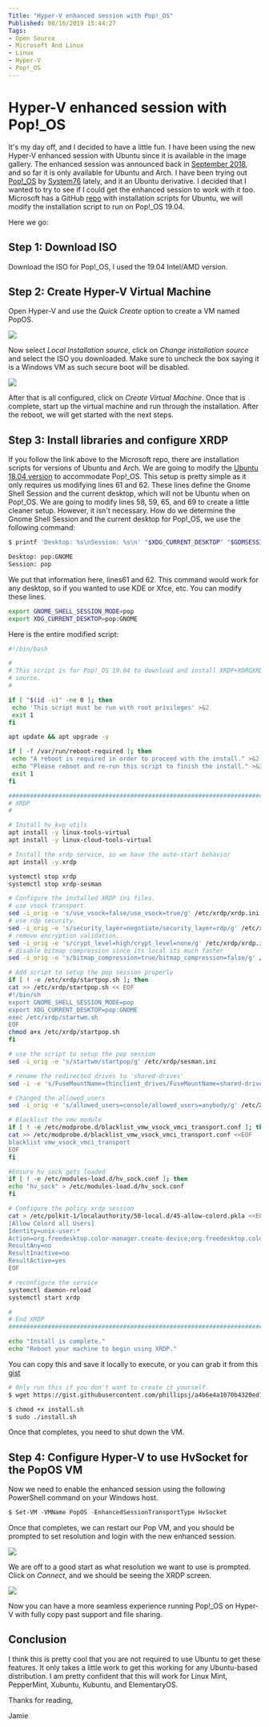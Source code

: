 ```yaml
---
Title: "Hyper-V enhanced session with Pop!_OS"
Published: 08/16/2019 15:44:27
Tags: 
- Open Source
- Microsoft And Linux
- Linux
- Hyper-V
- Pop!_OS
---
```

# Hyper-V enhanced session with Pop!_OS

It's my day off, and I decided to have a little fun. I have been using the new Hyper-V enhanced session with Ubuntu since it is available in the image gallery. The enhanced session was announced back in [September 2018](https://www.omgubuntu.co.uk/2018/09/hyper-v-ubuntu-1804-windows-integration), and so far it is only available for Ubuntu and Arch. I have been trying out [Pop!_OS](https://system76.com/pop) by [System76](https://system76.com) lately, and it an Ubuntu derivative. I decided that I wanted to try to see if I could get the enhanced session to work with it too. Microsoft has a GitHub [repo](https://github.com/microsoft/linux-vm-tools) with installation scripts for Ubuntu, we will modify the installation script to run on Pop!_OS 19.04.

Here we go:

## Step 1: Download ISO

Download the ISO for Pop!_OS, I used the 19.04 Intel/AMD version.

## Step 2: Create Hyper-V Virtual Machine

Open Hyper-V and use the *Quick Create* option to create a VM named PopOS.

![](/images/enhanced-pop/quickcreatebutton.png)

Now select *Local Installation source*, click on *Change installation source* and select the ISO you downloaded. Make sure to uncheck the box saying it is a Windows VM as such secure boot will be disabled.

![](/images/enhanced-pop/quickcreatescreen.png)

After that is all configured, click on *Create Virtual Machine*. Once that is complete, start up the virtual machine and run through the installation. After the reboot, we will get started with the next steps.

## Step 3: Install libraries and configure XRDP

If you follow the link above to the Microsoft repo, there are installation scripts for versions of Ubuntu and Arch. We are going to modify the [Ubuntu 18.04 version](https://github.com/microsoft/linux-vm-tools/blob/master/ubuntu/18.04/install.sh) to accommodate Pop!_OS. This setup is pretty simple as it only requires us modifying lines 61 and 62. These lines define the Gnome Shell Session and the current desktop, which will not be Ubuntu when on Pop!_OS. We are going to modify lines 58, 59, 65, and 69 to create a little cleaner setup. However, it isn't necessary. How do we determine the Gnome Shell Session and the current desktop for Pop!_OS, we use the following command:

```Bash
$ printf 'Desktop: %s\nSession: %s\n' "$XDG_CURRENT_DESKTOP" "$GDMSESSION"

Desktop: pop:GNOME
Session: pop
```

We put that information here, lines61 and 62. This command would work for any desktop, so if you wanted to use KDE or Xfce, etc. You can modify these lines.

```Bash
export GNOME_SHELL_SESSION_MODE=pop
export XDG_CURRENT_DESKTOP=pop:GNOME
```

Here is the entire modified script:

```Bash
#!/bin/bash

#
# This script is for Pop!_OS 19.04 to download and install XRDP+XORGXRDP via
# source.
#

if [ "$(id -u)" -ne 0 ]; then
 echo 'This script must be run with root privileges' >&2
 exit 1
fi

apt update && apt upgrade -y

if [ -f /var/run/reboot-required ]; then
 echo "A reboot is required in order to proceed with the install." >&2
 echo "Please reboot and re-run this script to finish the install." >&2
 exit 1
fi

###############################################################################
# XRDP
#

# Install hv_kvp utils
apt install -y linux-tools-virtual
apt install -y linux-cloud-tools-virtual

# Install the xrdp service, so we have the auto-start behavior
apt install -y xrdp

systemctl stop xrdp
systemctl stop xrdp-sesman

# Configure the installed XRDP ini files.
# use vsock transport.
sed -i_orig -e 's/use_vsock=false/use_vsock=true/g' /etc/xrdp/xrdp.ini
# use rdp security.
sed -i_orig -e 's/security_layer=negotiate/security_layer=rdp/g' /etc/xrdp/xrdp.ini
# remove encryption validation.
sed -i_orig -e 's/crypt_level=high/crypt_level=none/g' /etc/xrdp/xrdp.ini
# disable bitmap compression since its local its much faster
sed -i_orig -e 's/bitmap_compression=true/bitmap_compression=false/g' /etc/xrdp/xrdp.ini

# Add script to setup the pop session properly
if [ ! -e /etc/xrdp/startpop.sh ]; then
cat >> /etc/xrdp/startpop.sh << EOF
#!/bin/sh
export GNOME_SHELL_SESSION_MODE=pop
export XDG_CURRENT_DESKTOP=pop:GNOME
exec /etc/xrdp/startwm.sh
EOF
chmod a+x /etc/xrdp/startpop.sh
fi

# use the script to setup the pop session
sed -i_orig -e 's/startwm/startpop/g' /etc/xrdp/sesman.ini

# rename the redirected drives to 'shared-drives'
sed -i -e 's/FuseMountName=thinclient_drives/FuseMountName=shared-drives/g' /etc/xrdp/sesman.ini

# Changed the allowed_users
sed -i_orig -e 's/allowed_users=console/allowed_users=anybody/g' /etc/X11/Xwrapper.config

# Blacklist the vmw module
if [ ! -e /etc/modprobe.d/blacklist_vmw_vsock_vmci_transport.conf ]; then
cat >> /etc/modprobe.d/blacklist_vmw_vsock_vmci_transport.conf <<EOF
blacklist vmw_vsock_vmci_transport
EOF
fi

#Ensure hv_sock gets loaded
if [ ! -e /etc/modules-load.d/hv_sock.conf ]; then
echo "hv_sock" > /etc/modules-load.d/hv_sock.conf
fi

# Configure the policy xrdp session
cat > /etc/polkit-1/localauthority/50-local.d/45-allow-colord.pkla <<EOF
[Allow Colord all Users]
Identity=unix-user:*
Action=org.freedesktop.color-manager.create-device;org.freedesktop.color-manager.create-profile;org.freedesktop.color-manager.delete-device;org.freedesktop.color-manager.delete-profile;org.freedesktop.color-manager.modify-device;org.freedesktop.color-manager.modify-profile
ResultAny=no
ResultInactive=no
ResultActive=yes
EOF

# reconfigure the service
systemctl daemon-reload
systemctl start xrdp

#
# End XRDP
###############################################################################

echo "Install is complete."
echo "Reboot your machine to begin using XRDP."
```

You can copy this and save it locally to execute, or you can grab it from this [gist](https://gist.github.com/phillipsj/a4b6e4a1070b4320ed19e061fe2dd83d)

```Bash
# Only run this if you don't want to create it yourself.
$ wget https://gist.githubusercontent.com/phillipsj/a4b6e4a1070b4320ed19e061fe2dd83d/raw/010f30404194e4831e76035601313079a1100243/install.sh

$ chmod +x install.sh
$ sudo ./install.sh
```

Once that completes, you need to shut down the VM.

## Step 4: Configure Hyper-V to use HvSocket for the PopOS VM

Now we need to enable the enhanced session using the following PowerShell command on your Windows host.

```PowerShell
$ Set-VM -VMName PopOS -EnhancedSessionTransportType HvSocket
```

Once that completes, we can restart our Pop VM, and you should be prompted to set resolution and login with the new enhanced session.

![](/images/enhanced-pop/resolutionprompt.png)

We are off to a good start as what resolution we want to use is prompted. Click on *Connect*, and we should be seeing the XRDP screen.

![](/images/enhanced-pop/xrdp.png)

Now you can have a more seamless experience running Pop!_OS on Hyper-V with fully copy past support and file sharing.

## Conclusion

I think this is pretty cool that you are not required to use Ubuntu to get these features. It only takes a little work to get this working for any Ubuntu-based distribution. I am pretty confident that this will work for Linux Mint, PepperMint, Xubuntu, Kubuntu, and ElementaryOS.

Thanks for reading,

Jamie
